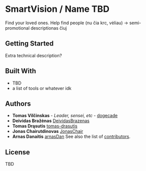 # SmartVision / Name TBD
Find your loved ones. Help find people
(nu čia krc, vėliau) -> semi-promotional descriptionas čiuj
## Getting Started
Extra technical description?
## Built With
* TBD
* a list of tools or whatever idk
## Authors
* **Tomas Vilčinskas** - *Leader, sensei, etc* - [dogecade](https://github.com/dogecade)
* **Deividas Bražėnas** [DeividasBrazenas](https://github.com/DeividasBrazenas)
* **Tomas Drąsutis** [tomas-drasutis](https://github.com/tomas-drasutis)
* **Jonas Chairutdinovas** [JonasChair](https://github.com/JonasChair)
* **Arnas Danaitis** [arnasDan](https://github.com/arnasDan)
See also the list of [contributors](https://github.com/dogecade/ProtingaVizija/contributors).
## License
TBD
